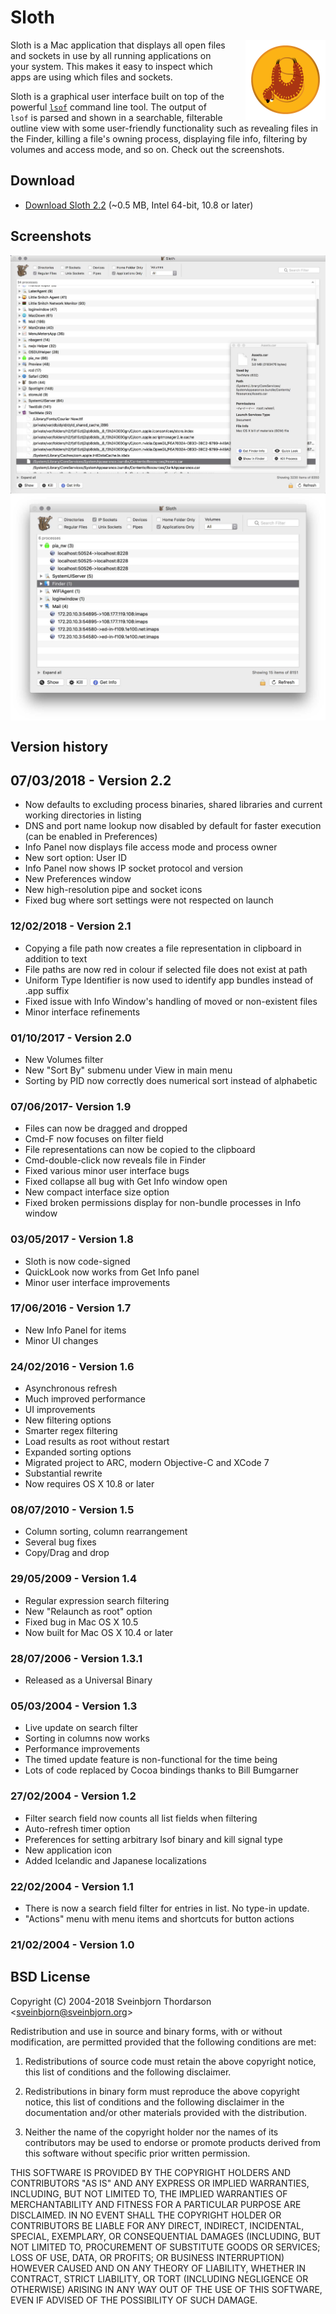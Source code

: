# Sloth

<img src="resources/sloth_icon.png" width="128" height="128" align="right" style="float: right; margin-left: 30px;">

Sloth is a Mac application that displays all open files and sockets in use by all running applications on your system. This makes it easy to inspect which apps are using which files and sockets.

Sloth is a graphical user interface built on top of the powerful [`lsof`](https://en.wikipedia.org/wiki/Lsof) command line tool. The output of `lsof` is parsed and shown in a searchable, filterable outline view with some user-friendly functionality such as revealing files in the Finder, killing a file's owning process, displaying file info, filtering by volumes and access mode, and so on. Check out the screenshots.

## Download

* [Download Sloth 2.2](http://sveinbjorn.org/files/software/sloth.zip) (~0.5 MB, Intel 64-bit, 10.8 or later)

## Screenshots

<img src="resources/sloth_screenshot2.jpg" align="center">

<img src="resources/sloth_screenshot1.jpg" align="center">

## Version history

## 07/03/2018 - Version 2.2

* Now defaults to excluding process binaries, shared libraries and current working directories in listing
* DNS and port name lookup now disabled by default for faster execution (can be enabled in Preferences)
* Info Panel now displays file access mode and process owner
* New sort option: User ID
* Info Panel now shows IP socket protocol and version
* New Preferences window
* New high-resolution pipe and socket icons
* Fixed bug where sort settings were not respected on launch

### 12/02/2018 - Version 2.1

* Copying a file path now creates a file representation in clipboard in addition to text
* File paths are now red in colour if selected file does not exist at path
* Uniform Type Identifier is now used to identify app bundles instead of .app suffix
* Fixed issue with Info Window's handling of moved or non-existent files
* Minor interface refinements

### 01/10/2017 - Version 2.0

* New Volumes filter
* New "Sort By" submenu under View in main menu
* Sorting by PID now correctly does numerical sort instead of alphabetic

### 07/06/2017- Version 1.9

* Files can now be dragged and dropped
* Cmd-F now focuses on filter field
* File representations can now be copied to the clipboard
* Cmd-double-click now reveals file in Finder
* Fixed various minor user interface bugs
* Fixed collapse all bug with Get Info window open
* New compact interface size option
* Fixed broken permissions display for non-bundle processes in Info window

### 03/05/2017 - Version 1.8

* Sloth is now code-signed
* QuickLook now works from Get Info panel
* Minor user interface improvements

### 17/06/2016 - Version 1.7

* New Info Panel for items
* Minor UI changes

### 24/02/2016 - Version 1.6

* Asynchronous refresh
* Much improved performance
* UI improvements
* New filtering options
* Smarter regex filtering
* Load results as root without restart
* Expanded sorting options
* Migrated project to ARC, modern Objective-C and XCode 7
* Substantial rewrite
* Now requires OS X 10.8 or later

### 08/07/2010 - Version 1.5

* Column sorting, column rearrangement
* Several bug fixes
* Copy/Drag and drop

### 29/05/2009 - Version 1.4

* Regular expression search filtering
* New "Relaunch as root" option
* Fixed bug in Mac OS X 10.5
* Now built for Mac OS X 10.4 or later

### 28/07/2006 - Version 1.3.1

* Released as a Universal Binary

### 05/03/2004 - Version 1.3

* Live update on search filter
* Sorting in columns now works
* Performance improvements
* The timed update feature is non-functional for the time being
* Lots of code replaced by Cocoa bindings thanks to Bill Bumgarner

### 27/02/2004 - Version 1.2

* Filter search field now counts all list fields when filtering
* Auto-refresh timer option
* Preferences for setting arbitrary lsof binary and kill signal type
* New application icon
* Added Icelandic and Japanese localizations

### 22/02/2004 - Version 1.1

* There is now a search field filter for entries in list. No type-in update.
* "Actions" menu with menu items and shortcuts for button actions

### 21/02/2004 - Version 1.0

## BSD License 

Copyright (C) 2004-2018 Sveinbjorn Thordarson &lt;sveinbjorn@sveinbjorn.org&gt;

Redistribution and use in source and binary forms, with or without modification,
are permitted provided that the following conditions are met:

1. Redistributions of source code must retain the above copyright notice, this
list of conditions and the following disclaimer.

2. Redistributions in binary form must reproduce the above copyright notice, this
list of conditions and the following disclaimer in the documentation and/or other
materials provided with the distribution.

3. Neither the name of the copyright holder nor the names of its contributors may
be used to endorse or promote products derived from this software without specific
prior written permission.

THIS SOFTWARE IS PROVIDED BY THE COPYRIGHT HOLDERS AND CONTRIBUTORS "AS IS" AND
ANY EXPRESS OR IMPLIED WARRANTIES, INCLUDING, BUT NOT LIMITED TO, THE IMPLIED
WARRANTIES OF MERCHANTABILITY AND FITNESS FOR A PARTICULAR PURPOSE ARE DISCLAIMED.
IN NO EVENT SHALL THE COPYRIGHT HOLDER OR CONTRIBUTORS BE LIABLE FOR ANY DIRECT,
INDIRECT, INCIDENTAL, SPECIAL, EXEMPLARY, OR CONSEQUENTIAL DAMAGES (INCLUDING, BUT
NOT LIMITED TO, PROCUREMENT OF SUBSTITUTE GOODS OR SERVICES; LOSS OF USE, DATA, OR
PROFITS; OR BUSINESS INTERRUPTION) HOWEVER CAUSED AND ON ANY THEORY OF LIABILITY,
WHETHER IN CONTRACT, STRICT LIABILITY, OR TORT (INCLUDING NEGLIGENCE OR OTHERWISE)
ARISING IN ANY WAY OUT OF THE USE OF THIS SOFTWARE, EVEN IF ADVISED OF THE
POSSIBILITY OF SUCH DAMAGE.
